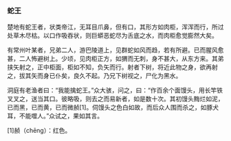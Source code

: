 <script type="text/javascript">
    var head = document.getElementsByTagName('head')[0];
    cssURL = '/public/article_1.css';
    linkTag = document.createElement('link');
    linkTag.href = cssURL;
    linkTag.setAttribute('type','text/css');
    linkTag.setAttribute('rel','stylesheet');
    head.appendChild(linkTag);
</script>
### 蛇王

楚地有蛇王者，状类帝江，无耳目爪鼻，但有口，其形方如肉柜，浑浑而行，所过处草木尽枯。以口作吸吞状，则巨蟒恶蛇尽为舌底之水，而肉柜愈觉膨然大矣。

有常州叶某者，兄弟二人，游巴陵道上，见群蛇如风而趋，若有所避。已而腥风愈甚，二人怖避树上。少顷，见肉柜正方，如猬而无刺，身不甚大，从东方来。其弟挟矢射之，正中柜面，柜如不知，负矢而行。射者下树，将近此物之身，欲再射之，拔其矢而身已仆矣，良久不起。乃兄下树视之，尸化为黑水。

洞庭有老渔者曰：“我能擒蛇王。”众大骇，问之，曰：“作百余个面馒头，用长竿铁叉叉之，送当其口。彼略吸，则去之而易新者，如是数十次。其初馒头黣烂如泥，已而黑，已而黄，已而微赪[1]。伺馒头之色白如故，而后众人围而杀之，如豚犬耳，不能噬人。”众试之，果如其言。

[1]赪（chēng）：红色。

